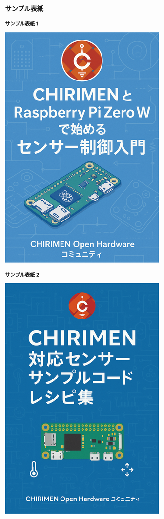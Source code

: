 ## サンプル表紙

### サンプル表紙 1

![サンプル表紙 1](./cover-sample/ChatGPT_Image_20250430_2301.png)

### サンプル表紙 2

![サンプル表紙 2](./cover-sample/ChatGPT_Image_20250501_155729.png)
